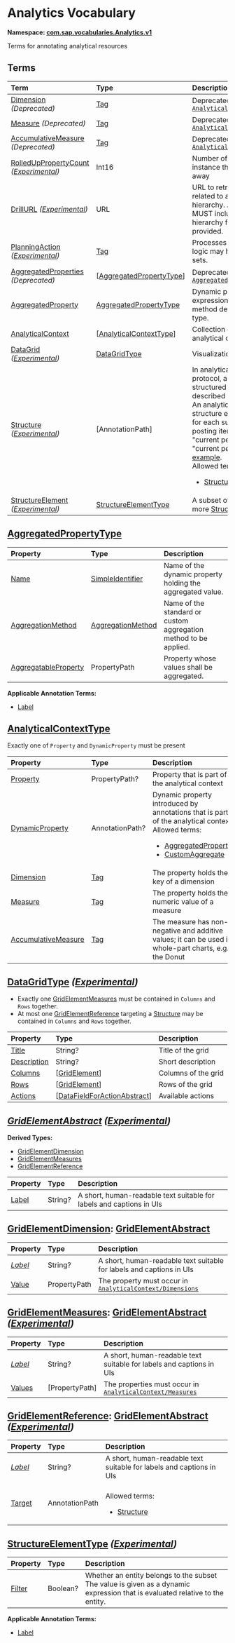 # Analytics Vocabulary
**Namespace: [com.sap.vocabularies.Analytics.v1](Analytics.xml)**

Terms for annotating analytical resources


## Terms

Term|Type|Description
:---|:---|:----------
[Dimension](Analytics.xml#L44) *(Deprecated)*|[Tag](https://github.com/oasis-tcs/odata-vocabularies/blob/main/vocabularies/Org.OData.Core.V1.md#Tag)|<a name="Dimension"></a>Deprecated in favor of [`AnalyticalContext/Dimension`](#AnalyticalContext)
[Measure](Analytics.xml#L56) *(Deprecated)*|[Tag](https://github.com/oasis-tcs/odata-vocabularies/blob/main/vocabularies/Org.OData.Core.V1.md#Tag)|<a name="Measure"></a>Deprecated in favor of [`AnalyticalContext/Measure`](#AnalyticalContext)
[AccumulativeMeasure](Analytics.xml#L68) *(Deprecated)*|[Tag](https://github.com/oasis-tcs/odata-vocabularies/blob/main/vocabularies/Org.OData.Core.V1.md#Tag)|<a name="AccumulativeMeasure"></a>Deprecated in favor of [`AnalyticalContext/AccumulativeMeasure`](#AnalyticalContext)
[RolledUpPropertyCount](Analytics.xml#L80) *([Experimental](Common.md#Experimental))*|Int16|<a name="RolledUpPropertyCount"></a>Number of properties in the entity instance that have been aggregated away
[DrillURL](Analytics.xml#L86) *([Experimental](Common.md#Experimental))*|URL|<a name="DrillURL"></a>URL to retrieve more detailed data related to a node of a recursive hierarchy. Annotations with this term MUST include a qualifier to select the hierarchy for which the drill URL is provided.
[PlanningAction](Analytics.xml#L98) *([Experimental](Common.md#Experimental))*|[Tag](https://github.com/oasis-tcs/odata-vocabularies/blob/main/vocabularies/Org.OData.Core.V1.md#Tag)|<a name="PlanningAction"></a>Processes or generates plan data. Its logic may have side-effects on entity sets.
[AggregatedProperties](Analytics.xml#L106) *(Deprecated)*|\[[AggregatedPropertyType](#AggregatedPropertyType)\]|<a name="AggregatedProperties"></a>Deprecated in favor of [`AggregatedProperty`](#AggregatedProperty)
[AggregatedProperty](Analytics.xml#L124)|[AggregatedPropertyType](#AggregatedPropertyType)|<a name="AggregatedProperty"></a>Dynamic property for aggregate expression with specified aggregation method defined on the annotated entity type.
[AnalyticalContext](Analytics.xml#L144)|\[[AnalyticalContextType](#AnalyticalContextType)\]|<a name="AnalyticalContext"></a>Collection of properties that define an analytical context
[DataGrid](Analytics.xml#L173) *([Experimental](Common.md#Experimental))*|[DataGridType](#DataGridType)|<a name="DataGrid"></a>Visualization of a data grid
[Structure](Analytics.xml#L231) *([Experimental](Common.md#Experimental))*|\[AnnotationPath\]|<a name="Structure"></a>In analytical reports based on the InA protocol, a collection of entities may be structured into several subsets, each described by one StructureElement<br>An analytical report with such a structure evaluates its measures once for each subset. For example, financial posting items can be structured into "current period", "previous period", "current period last year". See also [this example](../examples/Analytics.DataGrid-sample.xml).<br>Allowed terms:<ul><li>[StructureElement](#StructureElement)</li></ul>
[StructureElement](Analytics.xml#L246) *([Experimental](Common.md#Experimental))*|[StructureElementType](#StructureElementType)|<a name="StructureElement"></a>A subset of entities that is part of one or more [Structures](#Structure)

<a name="AggregatedPropertyType"></a>
## [AggregatedPropertyType](Analytics.xml#L127)


Property|Type|Description
:-------|:---|:----------
[Name](Analytics.xml#L128)|[SimpleIdentifier](https://github.com/oasis-tcs/odata-vocabularies/blob/main/vocabularies/Org.OData.Core.V1.md#SimpleIdentifier)|Name of the dynamic property holding the aggregated value.
[AggregationMethod](Analytics.xml#L131)|[AggregationMethod](https://github.com/oasis-tcs/odata-vocabularies/blob/main/vocabularies/Org.OData.Aggregation.V1.md#AggregationMethod)|Name of the standard or custom aggregation method to be applied.
[AggregatableProperty](Analytics.xml#L134)|PropertyPath|Property whose values shall be aggregated.

**Applicable Annotation Terms:**

- [Label](Common.md#Label)

<a name="AnalyticalContextType"></a>
## [AnalyticalContextType](Analytics.xml#L148)
Exactly one of `Property` and `DynamicProperty` must be present

Property|Type|Description
:-------|:---|:----------
[Property](Analytics.xml#L150)|PropertyPath?|Property that is part of the analytical context
[DynamicProperty](Analytics.xml#L153)|AnnotationPath?|Dynamic property introduced by annotations that is part of the analytical context<br>Allowed terms:<ul><li>[AggregatedProperty](#AggregatedProperty)</li><li>[CustomAggregate](https://github.com/oasis-tcs/odata-vocabularies/blob/main/vocabularies/Org.OData.Aggregation.V1.md#CustomAggregate)</li></ul>
[Dimension](Analytics.xml#L162)|[Tag](https://github.com/oasis-tcs/odata-vocabularies/blob/main/vocabularies/Org.OData.Core.V1.md#Tag)|The property holds the key of a dimension
[Measure](Analytics.xml#L165)|[Tag](https://github.com/oasis-tcs/odata-vocabularies/blob/main/vocabularies/Org.OData.Core.V1.md#Tag)|The property holds the numeric value of a measure
[AccumulativeMeasure](Analytics.xml#L168)|[Tag](https://github.com/oasis-tcs/odata-vocabularies/blob/main/vocabularies/Org.OData.Core.V1.md#Tag)|The measure has non-negative and additive values; it can be used in whole-part charts, e.g. the Donut

<a name="DataGridType"></a>
## [DataGridType](Analytics.xml#L178) *([Experimental](Common.md#Experimental))*


- Exactly one [GridElementMeasures](#GridElementMeasures) must be contained in `Columns` and `Rows` together.
- At most one [GridElementReference](#GridElementReference) targeting a [Structure](#Structure) may be contained in `Columns` and `Rows` together.

Property|Type|Description
:-------|:---|:----------
[Title](Analytics.xml#L184)|String?|Title of the grid
[Description](Analytics.xml#L188)|String?|Short description
[Columns](Analytics.xml#L192)|\[[GridElement](#GridElement)\]|Columns of the grid
[Rows](Analytics.xml#L195)|\[[GridElement](#GridElement)\]|Rows of the grid
[Actions](Analytics.xml#L198)|\[[DataFieldForActionAbstract](UI.md#DataFieldForActionAbstract)\]|Available actions

<a name="GridElementAbstract"></a>
## [*GridElementAbstract*](Analytics.xml#L202) *([Experimental](Common.md#Experimental))*


**Derived Types:**
- [GridElementDimension](#GridElementDimension)
- [GridElementMeasures](#GridElementMeasures)
- [GridElementReference](#GridElementReference)

Property|Type|Description
:-------|:---|:----------
[Label](Analytics.xml#L204)|String?|A short, human-readable text suitable for labels and captions in UIs

<a name="GridElementDimension"></a>
## [GridElementDimension](Analytics.xml#L209): [GridElementAbstract](#GridElementAbstract)


Property|Type|Description
:-------|:---|:----------
[*Label*](Analytics.xml#L204)|String?|A short, human-readable text suitable for labels and captions in UIs
[Value](Analytics.xml#L210)|PropertyPath|The property must occur in [`AnalyticalContext/Dimensions`](#AnalyticalContextType)

<a name="GridElementMeasures"></a>
## [GridElementMeasures](Analytics.xml#L214): [GridElementAbstract](#GridElementAbstract) *([Experimental](Common.md#Experimental))*


Property|Type|Description
:-------|:---|:----------
[*Label*](Analytics.xml#L204)|String?|A short, human-readable text suitable for labels and captions in UIs
[Values](Analytics.xml#L216)|\[PropertyPath\]|The properties must occur in [`AnalyticalContext/Measures`](#AnalyticalContextType)

<a name="GridElementReference"></a>
## [GridElementReference](Analytics.xml#L220): [GridElementAbstract](#GridElementAbstract) *([Experimental](Common.md#Experimental))*


Property|Type|Description
:-------|:---|:----------
[*Label*](Analytics.xml#L204)|String?|A short, human-readable text suitable for labels and captions in UIs
[Target](Analytics.xml#L222)|AnnotationPath|<br>Allowed terms:<ul><li>[Structure](#Structure)</li></ul>

<a name="StructureElementType"></a>
## [StructureElementType](Analytics.xml#L250) *([Experimental](Common.md#Experimental))*


Property|Type|Description
:-------|:---|:----------
[Filter](Analytics.xml#L257)|Boolean?|Whether an entity belongs to the subset<br>The value is given as a dynamic expression that is evaluated relative to the entity.

**Applicable Annotation Terms:**

- [Label](Common.md#Label)

